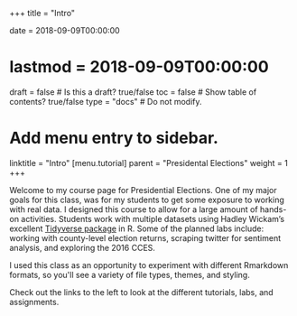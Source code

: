 +++
title = "Intro"

date = 2018-09-09T00:00:00
# lastmod = 2018-09-09T00:00:00

draft = false  # Is this a draft? true/false
toc = false  # Show table of contents? true/false
type = "docs"  # Do not modify.

# Add menu entry to sidebar.
linktitle = "Intro"
[menu.tutorial]
  parent = "Presidental Elections"
  weight = 1
+++

Welcome to my course page for Presidential Elections. One of my major goals for this class, was for my students to get some exposure to working with real data. I designed this course to allow for a large amount of hands-on activities. Students work with multiple datasets using Hadley Wickam’s excellent [Tidyverse package](https://www.tidyverse.org/) in R. Some of the planned labs include: working with county-level election returns, scraping twitter for sentiment analysis, and exploring the 2016 CCES.

I used this class as an opportunity to experiment with different Rmarkdown formats, so you'll see a variety of file types, themes, and styling.

Check out the links to the left to look at the different tutorials, labs, and assignments.
